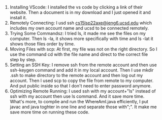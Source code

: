 1. Installing VScode: I installed the vs code by clicking a link of their website. Then a document is in my download and I just opened it and install it.
2. Remotely Connecting: I usd ssh  cs15lsp22axe@ieng6.ucsd.edu which includes my own account name and ucsd to be connected remotely.
3. Trying Some Commandsz: I tried ls, it made me see the files on my computer. Then ls -la, it shows more specifically with time and ls -lat it shows those files order by time.
4. Moving Files with scp: At first, my file was not on the right directory. So I use the command cd with the file name and direct to the correct file step by step. 
5. Setting an SSH Key: I remove ssh from the remote account and then use ssh-keygen command and add it in my local account. Then I use mkdir .ssh to make directory to the remote account and then log out my account. Then I used scp to copy the file from remote to my computer. And put public inside so that I don't need to enter password anymore.
6. Optimizing Remote Running: I used ssh with my account+"ls" instead of ssh with my account then use ls command. And it save more time. What's more, to complie and run the WhereAmI.java efficiently, I put javac and java toghter in one line and separate those with";". It make me save more time on running these code.
